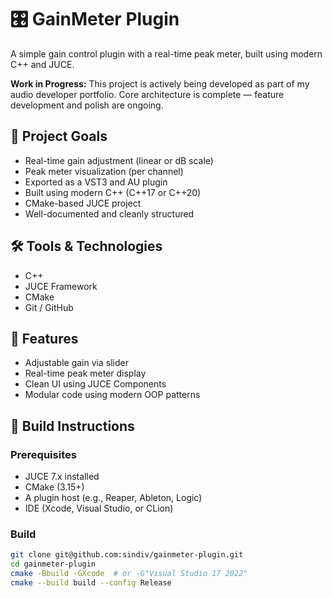 # 🎛️ GainMeter Plugin

A simple gain control plugin with a real-time peak meter, built using modern C++ and JUCE. 

**Work in Progress:** This project is actively being developed as part of my audio developer portfolio. Core architecture is complete — feature development and polish are ongoing.

## 🧠 Project Goals

- Real-time gain adjustment (linear or dB scale)
- Peak meter visualization (per channel)
- Exported as a VST3 and AU plugin
- Built using modern C++ (C++17 or C++20)
- CMake-based JUCE project
- Well-documented and cleanly structured

## 🛠️ Tools & Technologies

- C++
- JUCE Framework
- CMake
- Git / GitHub

## 🧪 Features

- Adjustable gain via slider
- Real-time peak meter display
- Clean UI using JUCE Components
- Modular code using modern OOP patterns

## 🔧 Build Instructions

### Prerequisites

- JUCE 7.x installed
- CMake (3.15+)
- A plugin host (e.g., Reaper, Ableton, Logic)
- IDE (Xcode, Visual Studio, or CLion)

### Build

```bash
git clone git@github.com:sindiv/gainmeter-plugin.git
cd gainmeter-plugin
cmake -Bbuild -GXcode  # or -G"Visual Studio 17 2022"
cmake --build build --config Release